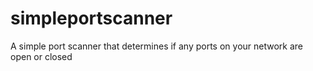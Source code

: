 # simpleportscanner
A simple port scanner that determines if any ports on your network are open or closed
